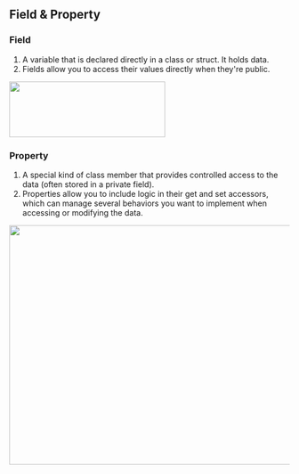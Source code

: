 ## Field & Property
### Field
1. A variable that is declared directly in a class or struct. It holds data.<br>
2. Fields allow you to access their values directly when they're public.<br>
<img src="https://github.com/user-attachments/assets/b337d8d7-ce52-4d24-84f0-21a677a26448" width="280" height="100" />

### Property
1. A special kind of class member that provides controlled access to the data (often stored in a private field).<br>
2. Properties allow you to include logic in their get and set accessors, which can manage several behaviors you want to implement when accessing or modifying the data.<br>
<img src="https://github.com/user-attachments/assets/2abcfb92-b094-46b7-a85d-e55ec2dbe96d" width="600" height="430" />
